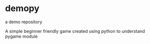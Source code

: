 # demopy
a demo repository

A simple beginner friendly game created using python to understand pygame module
